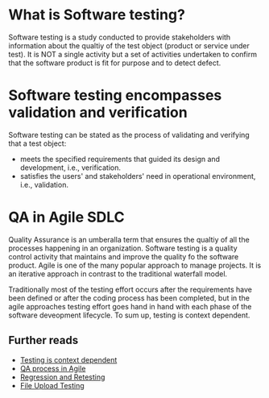 # What is Software testing?
Software testing is a study conducted to provide stakeholders with information about the qualtiy of the test object (product or service under test). It is NOT a single activity but a set of activities undertaken to confirm that the software product is fit for purpose and to detect defect.

# Software testing encompasses validation and verification
Software testing can be stated as the process of validating and verifying that a test object:
- meets the specified requirements that guided its design and development, i.e., verification.
- satisfies the users' and stakeholders' need in operational environment, i.e., validation.

# QA in Agile SDLC
Quality Assurance is an umberalla term that ensures the qualtiy of all the processes happening in an organization. Software testing is a quality control activity that maintains and improve the quality fo the software product. Agile is one of the many popular approach to manage projects. It is an iterative approach in contrast to the traditional waterfall model.

Traditionally most of the testing effort occurs after the requirements have been defined or after the coding process has been completed, but in the agile approaches testing effort goes hand in hand with each phase of the software deveopment lifecycle. To sum up, testing is context dependent.

## Further reads
- [Testing is context dependent](testing_is_context_dependent)
- [QA process in Agile](QA_process_in_Agile)
- [Regression and Retesting](regression_and_retesting)
- [File Upload Testing](File_Upload_Testing)
